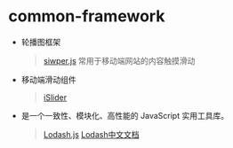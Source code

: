 # common-framework
* 轮播图框架
  >[siwper.js](https://www.swiper.com.cn/)
  >常用于移动端网站的内容触摸滑动
* 移动端滑动组件
  >[iSlider](http://eux.baidu.com/iSlider/demo/index_chinese.html#demo)
* 是一个一致性、模块化、高性能的 JavaScript 实用工具库。
  >[Lodash.js](https://www.lodashjs.com/)
  >[Lodash中文文档](https://www.css88.com/doc/lodash/)
